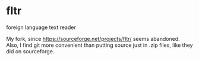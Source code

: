 # fltr
foreign language text reader

My fork, since https://sourceforge.net/projects/fltr/ seems abandoned. Also, I find git more convenient than putting source just in .zip files, like they did on sourceforge.
